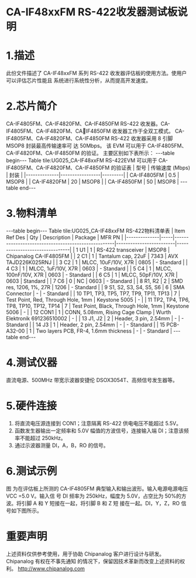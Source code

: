  # CA-IF48xxFM RS-422收发器测试板说明


# 1.描述
此份文件描述了 CA-IF48xxFM 系列 RS-422 收发器评估板的使用方法。使用户可以评估芯片性能且
系统进行系统性分析，从而提高开发速度。


# 2.芯片简介
CA-IF4805FM、CA-IF4820FM、CA-IF4850FM RS-422 收发器。CA-IF4805FM、CA-IF4820FM、CA￾IF4850FM 收发器工作于全双工模式。
CA-IF4805FM、CA-IF4820FM、CA-IF4850FM RS-422 收发器采用 8 引脚 MSOP8 封装最高传输速率可
达 50Mbps。
该 EVM 可以用于 CA-IF4805FM、CA-IF4820FM、CA-IF4850FM 的验证。
主要区别如下表所示：
---table begin---
Table tile:UG025_CA-IF48xxFM RS-422EVM 可以用于 CA-IF4805FM、CA-IF4820FM、CA-IF4850FM 的验证表
| 型号         | 传输速度 (Mbps) | 封装    |
|--------------|-----------------|---------|
| CA-IF4805FM | 0.5             | MSOP8   |
| CA-IF4820FM | 20              | MSOP8   |
| CA-IF4850FM | 50              | MSOP8   |
---table end---


# 3.物料清单
---table begin---
Table tile:UG025_CA-IF48xxFM RS-422物料清单表
| Item Ref Des | Qty | Description                                        | Package                | MFR PN                         |
|--------------|-----|----------------------------------------------------|-------------------------|--------------------------------|
| 1 U1         | 1   | RS-422 transceiver                                | MSOP8                   | Chipanalog CA-IF4805FM        |
| 2 C1         | 1   | Tantalum cap, 22uF                               | 7343                    | AVX TAJD226K025RNJ            |
| 3 C2         | 1   | MLCC, 10uF/10V, X7R                              | 0805                    | - Standard                    |
| 4 C3         | 1   | MLCC, 1uF/10V, X7R                               | 0603                    | - Standard                    |
| 5 C4         | 1   | MLCC, 100nF/10V, X7R                            | 0603                    | - Standard                    |
| 6 C5         | 1   | MLCC, 50pF/10V, X7R                              | 0603                    | Standard                       |
| 7 C6         | 0   | NC                                                 | 0603                    | - Standard                    |
| 8 R1, R2     | 2   | SMD res, 1206, 1%, 27R                           | 1206                    | - Standard                    |
| 9 S1, S2, S3, S4, S5, S6 | 6 | SMA Connector                           | -  | - Standard                  |
| 10 TP1, TP3, TP5, TP7, TP9, TP11, TP13 | 7 | Test Point, Red, Through Hole, 1mm | Keystone 5005  | -                |
| 11 TP2, TP4, TP6, TP8, TP10, TP12, TP14 | 7 | Test Point, Black, Through Hole, 1mm | Keystone 5006 | -             |
| 12 CON1       | 1   | CONN, 5.08mm, Rising Cage Clamp                 | Wurth Elektronik 691236510002 | - |
| 13 J1, J2    | 2   | Header, 3 pin, 2.54mm                            | -                       | - Standard                    |
| 14 J3        | 1   | Header, 2 pin, 2.54mm                            | -                       | - Standard                    |
| 15 PCB-A32-00 | 1  | Two layers PCB, FR-4, 1.6mm thickness           | -                       | - Standard                    |
---table end---


#  4.测试仪器
直流电源、500MHz 带宽示波器安捷伦 DSOX3054T、高频信号发生器等。


# 5.硬件连接
1. 将直流电压源连接到 CON1；注意隔离 RS-422 供电电压不能超过 5.5V。
2. 函数发生器输出一定频率和 5.0V 幅值的方波信号，连接输入端 DI；注意该频率不能超过
250kHz。
3. 通过示波器测量 DI，A，B，RO 的信号。



# 6.测试示例
图 为在评估板上所测的 CA-IF4805FM 典型输入和输出波形。输入电源电源电压 VCC =5.0 V。输入信
号 DI 频率为 250kHz，幅度为 5.0V，占空比为 50%的方波。将引脚 A 和 Y 短接在一起，将引脚 B 和 Z 短
接在一起。DI，Y，Z，RO 信号如下图所示。


# 重要声明
上述资料仅供参考使用，用于协助 Chipanalog 客户进行设计与研发。Chipanalog 有权在不事先通知
的情况下，保留因技术革新而改变上述资料的权利。
 http://www.chipanalog.com
